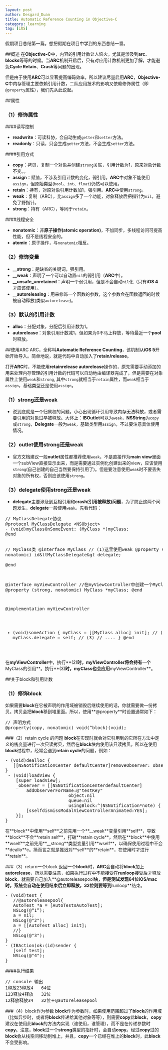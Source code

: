 ```yaml
---
layout: post
author: Desgard_Duan
title: Automatic Reference Counting in Objective-C
category: learning
tag: [iOS]
---
```

假期项目总结第一篇。想把假期在项目中学到的东西总结一番。

##概述
在**Objective-C**中，内容的引用计数让人恼火。尤其是涉及到**arc**、**blocks**等等的时候。当**ARC**机制开启后，只有对应用计数机制更加了解，才能避免**Cycle Retain**、**Crash**等问题的出现。

但是由于使用**ARC**可以显著提高编码效率，所以建议尽量启用**ARC**，**Objective-C**中内存管理主要依赖引用计数，二队应用技术的影响又依赖修饰属性（即`@property`属性），我们先从此说起。

<!-- more -->
##属性
### （1）修饰属性
####读写控制
* **readwrite**：可读科协，会自动生成`getter`和`setter`方法。
* **readonly**：只读，只会生成`getter`方法，不会生成`setter`方法。

####引用方式
* **copy**：拷贝，复制一个对象并创建`strong`关联，引用计数为1，原来对象计数不变。。
* **assign**：赋值，不涉及引用计数的变化，弱引用。**ARC**中对象不能使用`assign`，但原始类型(`bool`、`int`、`float`)仍然可以使用。
* **retain**：持有，对原对象引用计数加1，强引用。**ARC**中使用`strong`。
* **weak**：复制（ARC），比`assign`多了一个功能，对象释放后把指针为`nil`，避免了野指针。
* **strong**：持有（ARC），等同于`retain`。

####线程安全
* **nonatomic**：非**原子操作(atomic operation)**，不加同步，多线程访问可提高性能，但不是线程安全的。
* **atomic**：原子操作，与`nonatomic`相反。

### （2）修饰变量
* **__strong**：是缺省的关键词，强引用。
* **__weak**：声明了一个可以自动置`nil`的弱引用（**ARC**中）。
* **__unsafe_unretained**：声明一个弱引用，但是不会自动`nil`化（只有**iOS 4** 才应该使用）。
* **__autoreleasing**：用来修饰一个函数的参数，这个参数会在函数返回的时候被自动释放(类似`autorelease`)。

### （3）默认的引用计数
* **alloc**：分配对象，分配后引用计数为1。
* **autorelease**：对象引用计数减1，但如果为0不马上释放，等待最近一个**pool**时释放。

##使用ARC
ARC，全称叫**Automatic Reference Counting**，该机制从**iOS 5**开始开始导入。简单地说，就是代码中自动加入了**retain/release**。

打开**ARC**时，不能使用**retainrelease autorelease**操作的，原先需要手动添加的用来处理内存管理的引用计数的代码可以自动地由编译器完成了，但是需要在对象属性上使用`weak`和`strong`, 其中`strong`就相当于`retain`属性，而`weak`相当于`assign`，基础类型还是使用`assign`。

### （1）strong还是weak
* 说到底就是一个归属权的问题。小心出现循环引用导致内存无法释放，或者需要引用的对象过早被释放。大体上：**IBOutlet**可以为`weak`，**NSString**为`copy`或`strong`，**Delegate**一般为`weak`，基础类型用`assign`，不过要注意具体使用情况。

### （2）outlet使用strong还是weak
* 官方文档建议一般**outlet**属性都推荐使用`weak`，不是直接作为**main view**里面一个subView直接显示出来，而是需要通过实例化创建出来的view，应该使用`strong`(自己创建的自己当然要保持引用了)。但是要注意使用`weak`时不要丢失对象的所有权，否则应该使用`strong`。

### （3）delegate使用strong还是weak
* **delegate**主要涉及到互相引用和**crash(引用被释放)问题**，为了防止这两个问题发生，**delegate**一般使用`weak`。先看代码：

<div>
<pre class="brush: applescript">
// MyClassDelegate协议
@protocol MyClassDelegate &ltNSObject&gt
- (void)myClassOnSomeEvent: (MyClass *)myClass;
@end
 
// MyClass类
@interface MyClass
// (1)这里使用weak
@property (weak, nonatomic) id&ltMyClassDelegate&gt delegate;   
@end
 
@interface myViewController
//在myViewController中创建一个MyClass
@property (strong, nonatomic) MyClass *myClass;
@end
 
@implementation myViewController
- (void)someAction {
    myClass = [[MyClass alloc] init];    // (2)
    myClass.delegate = self;             // (3)
    // ....
}
@end
</pre>
</div>

在**myViewController**中，执行**(2)**时，**myViewController**将会持有一个**MyClass的引用**。执行**(3)**时，**myClass**也会应用**myViewController**。

##关于block和引用计数
### （1）修饰block
如果需要**block**在它被声明的作用域被销毁后继续使用的话，你就需要做一份拷贝。拷贝会把**block**移到堆里面。所以，使用**@property**时设置通常如下：
<div>
<pre class="brush: applescript">
// 声明方式
@property(copy, nonatomic) void(^block)(void);
</pre>
</div>

###（2）retain cycle 的问题
**block**在实现时就会对它引用到的它所在方法中定义的栈变量进行一次只读拷贝，然后在**block**块内使用该只读拷贝。所以在使用**block**过程中，经常会遇到**retain cycle**的问题，例如：
<div>
<pre class="brush: applescript">
- (void)dealloc {
   [[NSNotificationCenter defaultCenter]removeObserver:_observer];
}
 - (void)loadView {
    [super loadView];
    _observer = [[NSNotificationCenterdefaultCenter] 
        addObserverForName:@"testKey"
                        object:nil
                        queue:nil
                        usingBlock:^(NSNotification*note) {
        [sselfdismissModalViewControllerAnimated:YES];
    }];
}
</pre>
</div>
在**block**中使用**self**之前先用一个**__weak**变量引用**self**，导致**block**不会**retain self**，打破**retain cycle**，然后在**block**中使用**wself**之前先用**__strong**类型变量引用**wself**，以确保使用过程中不会**deallo**c。简而言之就是推迟对**self**的**retain**，在使用时才进行**retain**。

###（3）return一个block
返回一个**block**时，**ARC**会自动将**block**加上**autorelease**，所以需要注意，如果执行过程中不能接受在**runloop**接受后才释放**block**，就需要自己加入**@autoreleasepool**块，但是测试发现64位iOS/mac时，系统会自动在使用结束后立即释放，32位则要等到**runloop**结束。

<div>
<pre class="brush: applescript">
- (void)test {
   //@autoreleasepool{
   AutoTest *a = [AutoTestsAutoTest];
   NSLog(@“1”);
   a = nil;
   NSLog(@"2");
   a = [[AutoTest alloc] init];
   //}
   NSLog(@"3");
}
- (IBAction)ok:(id)sender {
   [self test];
   NSLog(@"4");
}
</pre>
</div>

####执行结果
<div>
<pre class="brush: ps">
// console 输出
1释放23释放4   64位
123释放4释放   32位
12释放释放34   32位＋@autoreleasepool
</pre>
</div>

###（4）block作为参数
**block**作为参数时，如果使用范围超过了**block**的作用域（比如异步时，或者将**block**传递给其他对象等等），则需要**copy**此**block**，**copy**建议在使用此**block**的方法内实现（谁使用，谁管理），而不是在传递参数时**copy**。注意，**block**过一个**strong**类型的指针时，会自动**copy**。经过**copy**过的**block**会从栈空间移动到堆上，并且，**copy**一个已经在堆上的**block**时，此**block**不会受影响。